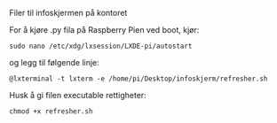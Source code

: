 Filer til infoskjermen på kontoret


For å kjøre .py fila på Raspberry Pien ved boot, kjør:

````
sudo nano /etc/xdg/lxsession/LXDE-pi/autostart
````

og legg til følgende linje:

````
@lxterminal -t lxterm -e /home/pi/Desktop/infoskjerm/refresher.sh
````

Husk å gi filen executable rettigheter:

````
chmod +x refresher.sh
````